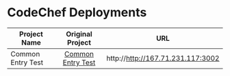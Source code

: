 # CodeChef Deployments


| Project Name | Original Project | URL
  --------------------------------------------------------------- | :------------------------------------------------------------: | :---------------------------------------------: |
  | Common Entry Test | [Common Entry Test](https://github.com/CodeChefVIT/common-entry-test) | http://http://167.71.231.117:3002
